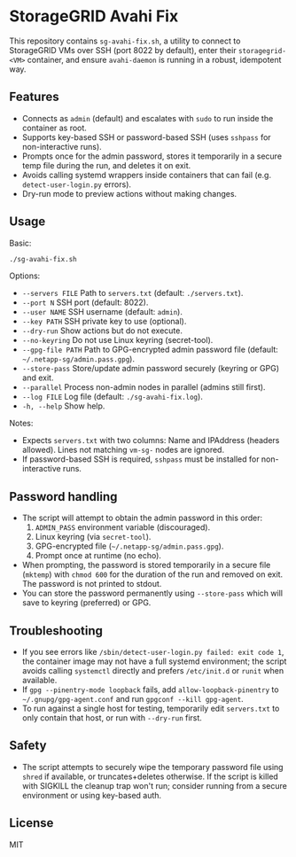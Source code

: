 # StorageGRID Avahi Fix

This repository contains `sg-avahi-fix.sh`, a utility to connect to StorageGRID VMs over SSH (port 8022 by default), enter their `storagegrid-<VM>` container, and ensure `avahi-daemon` is running in a robust, idempotent way.

## Features
- Connects as `admin` (default) and escalates with `sudo` to run inside the container as root.
- Supports key-based SSH or password-based SSH (uses `sshpass` for non-interactive runs).
- Prompts once for the admin password, stores it temporarily in a secure temp file during the run, and deletes it on exit.
- Avoids calling systemd wrappers inside containers that can fail (e.g. `detect-user-login.py` errors).
- Dry-run mode to preview actions without making changes.

## Usage

Basic:

```bash
./sg-avahi-fix.sh
```

Options:

- `--servers FILE`    Path to `servers.txt` (default: `./servers.txt`).
- `--port N`          SSH port (default: 8022).
- `--user NAME`       SSH username (default: `admin`).
- `--key PATH`        SSH private key to use (optional).
- `--dry-run`         Show actions but do not execute.
- `--no-keyring`      Do not use Linux keyring (secret-tool).
- `--gpg-file PATH`   Path to GPG-encrypted admin password file (default: `~/.netapp-sg/admin.pass.gpg`).
- `--store-pass`      Store/update admin password securely (keyring or GPG) and exit.
- `--parallel`        Process non-admin nodes in parallel (admins still first).
- `--log FILE`        Log file (default: `./sg-avahi-fix.log`).
- `-h, --help`        Show help.

Notes:
- Expects `servers.txt` with two columns: Name and IPAddress (headers allowed). Lines not matching `vm-sg-` nodes are ignored.
- If password-based SSH is required, `sshpass` must be installed for non-interactive runs.

## Password handling
- The script will attempt to obtain the admin password in this order:
  1. `ADMIN_PASS` environment variable (discouraged).
  2. Linux keyring (via `secret-tool`).
  3. GPG-encrypted file (`~/.netapp-sg/admin.pass.gpg`).
  4. Prompt once at runtime (no echo).
- When prompting, the password is stored temporarily in a secure file (`mktemp`) with `chmod 600` for the duration of the run and removed on exit. The password is not printed to stdout.
- You can store the password permanently using `--store-pass` which will save to keyring (preferred) or GPG.

## Troubleshooting
- If you see errors like `/sbin/detect-user-login.py failed: exit code 1`, the container image may not have a full systemd environment; the script avoids calling `systemctl` directly and prefers `/etc/init.d` or `runit` when available.
- If `gpg --pinentry-mode loopback` fails, add `allow-loopback-pinentry` to `~/.gnupg/gpg-agent.conf` and run `gpgconf --kill gpg-agent`.
- To run against a single host for testing, temporarily edit `servers.txt` to only contain that host, or run with `--dry-run` first.

## Safety
- The script attempts to securely wipe the temporary password file using `shred` if available, or truncates+deletes otherwise. If the script is killed with SIGKILL the cleanup trap won't run; consider running from a secure environment or using key-based auth.

## License
MIT

